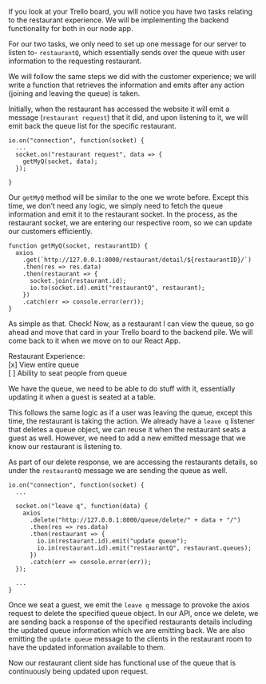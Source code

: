 If you look at your Trello board, you will notice you have two tasks relating to the restaurant experience. We will be implementing the backend functionality for both in our node app.

For our two tasks, we only need to set up one message for our server to listen to- `restaurantQ`, which essentially sends over the queue with user information to the requesting restaurant. 

We will follow the same steps we did with the customer experience; we will write a function that retrieves the information and emits after any action (joining and leaving the queue) is taken.       

Initially, when the restaurant has accessed the website it will emit a message (`restaurant request`) that it did, and upon listening to it, we will emit back the queue list for the specific restaurant.  

```
io.on("connection", function(socket) {
  ...
  socket.on("restaurant request", data => {
    getMyQ(socket, data);
  });

}
```

Our `getMyQ` method will be similar to the one we wrote before. Except this time, we don’t need any logic, we simply need to fetch the queue information and emit it to the restaurant socket. In the process, as the restaurant socket, we are entering our respective room, so we can update our customers efficiently.      

```
function getMyQ(socket, restaurantID) {
  axios
    .get(`http://127.0.0.1:8000/restaurant/detail/${restaurantID}/`)
    .then(res => res.data)
    .then(restaurant => {
      socket.join(restaurant.id);
      io.to(socket.id).emit("restaurantQ", restaurant);
    })
    .catch(err => console.error(err));
}
```

As simple as that. Check! 
Now, as a restaurant I can view the queue, so go ahead and move that card in your Trello board to the backend pile. We will come back to it when we move on to our React App. 

Restaurant Experience:  
\[x\] View entire queue      
\[ \] Ability to seat people from queue  

We have the queue, we need to be able to do stuff with it, essentially updating it when a guest is seated at a table. 

This follows the same logic as if a user was leaving the queue, except this time, the restaurant is taking the action.
We already have a `leave q` listener that deletes a queue object, we can reuse it when the restaurant seats a guest as well. However, we need to add a new emitted message that we know our restaurant is listening to. 

As part of our delete response, we are accessing the restaurants details, so under the `restaurantQ` message we are sending the queue as well. 

```
io.on("connection", function(socket) {
  ...

  socket.on("leave q", function(data) {
    axios
      .delete("http://127.0.0.1:8000/queue/delete/" + data + "/")
      .then(res => res.data)
      .then(restaurant => {
        io.in(restaurant.id).emit("update queue");
        io.in(restaurant.id).emit("restaurantQ", restaurant.queues);
      })
      .catch(err => console.error(err));
  });

  ...
}
```

Once we seat a guest, we emit the `leave q` message to provoke the axios request to delete the specified queue object. In our API, once we delete, we are sending back a response of the specified restaurants details including the updated queue information which we are emitting back. We are also emitting the `update queue` message to the clients in the restaurant room to have the updated information available to them.

Now our restaurant client side has functional use of the queue that is continuously being updated upon request. 
